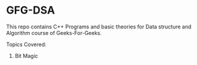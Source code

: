 # GFG-DSA
This repo contains C++ Programs and basic theories for Data structure and Algorithm course of Geeks-For-Geeks.

Topics Covered:

1. Bit Magic


